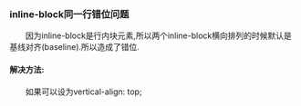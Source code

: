 ### inline-block同一行错位问题
&ensp;&ensp;&ensp;&ensp;因为inline-block是行内块元素,所以两个inline-block横向排列的时候默认是基线对齐(baseline).所以造成了错位.
#### 解决方法:
&ensp;&ensp;&ensp;&ensp;如果可以设为vertical-align: top;